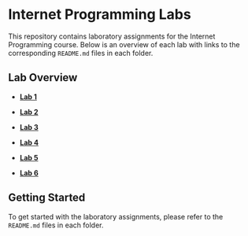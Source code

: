 # Internet Programming Labs

This repository contains laboratory assignments for the Internet Programming course. Below is an overview of each lab with links to the corresponding `README.md` files in each folder.

## Lab Overview

- **[Lab 1](./LR1/README.md)**  

- **[Lab 2](./LR2/README.md)**

- **[Lab 3](./LR3/README.md)**  

- **[Lab 4](./LR4/README.md)**

- **[Lab 5](./LR5/README.md)**

- **[Lab 6](./LR6/README.md)**

## Getting Started

To get started with the laboratory assignments, please refer to the `README.md` files in each folder. 